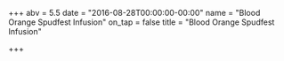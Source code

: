 +++
abv = 5.5
date = "2016-08-28T00:00:00-00:00"
name = "Blood Orange Spudfest Infusion"
on_tap = false
title = "Blood Orange Spudfest Infusion"

+++
